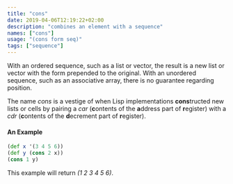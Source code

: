 ```yaml
---
title: "cons"
date: 2019-04-06T12:19:22+02:00
description: "combines an element with a sequence"
names: ["cons"]
usage: "(cons form seq)"
tags: ["sequence"]
---
```

With an ordered sequence, such as a list or vector, the result is a new list or vector with the form prepended to the original. With an unordered sequence, such as an associative array, there is no guarantee regarding position.

The name *cons* is a vestige of when Lisp implementations **cons**tructed new lists or cells by pairing a _car_ (**c**ontents of the **a**ddress part of **r**egister) with a _cdr_ (**c**ontents of the **d**ecrement part of **r**egister).

#### An Example

```clojure
(def x '(3 4 5 6))
(def y (cons 2 x))
(cons 1 y)
```

This example will return _(1 2 3 4 5 6)_.
